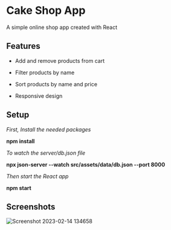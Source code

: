 
# Cake Shop App

A simple online shop app created with React



## Features


* Add and remove products from cart

* Filter products by name

* Sort products by name and price

* Responsive design

## Setup

*First, Install the needed packages*

**npm install**

*To watch the server/db.json file*

**npx json-server --watch src/assets/data/db.json --port 8000**

*Then start the React app*

**npm start**
## Screenshots
![Screenshot 2023-02-14 134658](https://user-images.githubusercontent.com/114176076/218744258-5ea41c43-73bc-49c0-9cd0-5999aec2687e.png)

